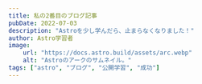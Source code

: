 ```yaml
---
title: 私の2番目のブログ記事
pubDate: 2022-07-03
description: "Astroを少し学んだら、止まらなくなりました！"
author: Astro学習者
image:
    url: "https://docs.astro.build/assets/arc.webp"
    alt: "Astroのアークのサムネイル。"
tags: ["astro", "ブログ", "公開学習", "成功"]
---
```

